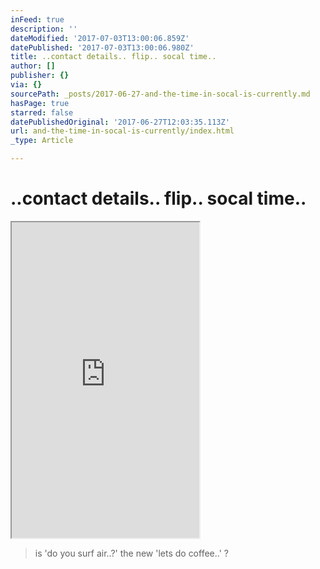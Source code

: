 ```yaml
---
inFeed: true
description: ''
dateModified: '2017-07-03T13:00:06.859Z'
datePublished: '2017-07-03T13:00:06.980Z'
title: ..contact details.. flip.. socal time..
author: []
publisher: {}
via: {}
sourcePath: _posts/2017-06-27-and-the-time-in-socal-is-currently.md
hasPage: true
starred: false
datePublishedOriginal: '2017-06-27T12:03:35.113Z'
url: and-the-time-in-socal-is-currently/index.html
_type: Article

---
```

# ..contact details.. flip.. socal time..

<iframe src="https://the-grid.github.io/ed-userhtml/?g=eJydVt9z4jYQfg5_hcaZNMlMbMAcyZ350bs-3NP1qU99upHlxVYjS64kIKHT_70r2QbsA9ILDNjSalf77X670tzYVwHLQbQSvAqZkpZyCZr8MyAk3EL6zG1YgTYVMMs3kJDxaDSaOWGpdmck6vT8icnBVap0Bjoho-qFGCV4Rq4ZY7PBvyjr-ZQUaoOe-Vm09UAIGu2tibprEMbVVQvDairNSukyIVpZauHPu_HHUQb5_cytcnguLSHEQ7ts5aIUMfXcfUBPNQ7wmVL27Nzd8swWCZmMMCKoUwDPC4vjqR-3JhpsHWjcciUxktGjmQ1-RB36TCek0mBAbyCcZC4BB9w9_U48Tir7BLQh6WmrNzc-ofWWSqVaBQ2COiI1EenFsMXuxivKINxww1MuuH1NSMGzDGSL8OISj-6ykYvSY49pivReW3AwVYWQ8UXAyvo3H0lC6mIINc342iQknrqUO4H_q2iWcZn7WpnVU12yuJkuX8jgEB8XGOdtrtVaZglZa3FXWFuZZDjcbrdRmnKaRkyVQ6MYp6IccpoBS1lUyfyejPArVaihAmrR913IZQYv6GWdg37sL1bC_yi2t0rtkrAL9DrDD5seUYVEkpbgvF3hKDR8h1yLoUSzGTeVoJhDLgVWaJgKxZ5nXYM6T-ld_PGBTD7g7-kB6fvJucSUUNjKrh_H4w_x06yxvqIlF2gwpFUlIDSvxkL5QH5D88-_U_aHH3_FlaiwTzFmHluk7wA9UkybSWtVmbRraiI9Tm9m5ygHL4izoJnaumobQ7n_H03xcT2ZTHw3OJe9u_By7vby05k7qJ8XtSwKhcqVS8754olHx7g_1YOmGMZxt3O245_j_t862_FcnuT-3lHLrTjQaNtsmCqRHbFhzOI4np5NjIMzPUbjGoOuLY3azFGBviSEgbSg30OsPs_3FVudDfSeYk8_692hUZG4aUwdh6nGELtZX2Ftnlq_aOIA-AsIIf0gujm_J3YmpWnttFQSGlXXhS1k79SuLw9d3baY39Kl_mLzro0j5pqMVz11wrlzwaeiuQPgcYBK82FzcxvMM74hTFBjFkH3ehEQfFNrVhhLtV0EtuAm8iu_cWMjq_JcwN2th317PwuWaLtvDW8afr4ncW20mUeJqahsRa61Bkt_dqCPKGi0h6j-oyFHwoOdnqAusGA5p6TQsFoExzVrt9wi33zV-t0CgihzQJzfU0Elmv3ceEGXR7vjNtXyr7WxpARjuLxFPrqugLEitgCSa55F0TzVZLikGVJVft63h_mwOuur61rB8Ub71-alfRwp-sTXYecr7c4ko1kX5g64xfQYVnBI1zKPJNih1wux4SHcsNYMN_GviDpf0xwWIH-xvIQdMmzxpQTNGb2Jv35T5vsXmYMAE9RXh0WA9_CboLk14Gg6Cog3V586iwDHBmiJKgax1VsdMP0HWmrjag" height="505" style=""></iframe>

> is 'do you surf air..?' the new 'lets do coffee..' ?